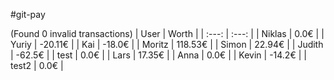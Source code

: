 #git-pay

(Found 0 invalid transactions)
| User | Worth |
| :---: | :---: |
| Niklas | 0.0€ |
| Yuriy | -20.11€ |
| Kai | -18.0€ |
| Moritz | 118.53€ |
| Simon | 22.94€ |
| Judith | -62.5€ |
| test | 0.0€ |
| Lars | 17.35€ |
| Anna | 0.0€ |
| Kevin | -14.2€ |
| test2 | 0.0€ |
